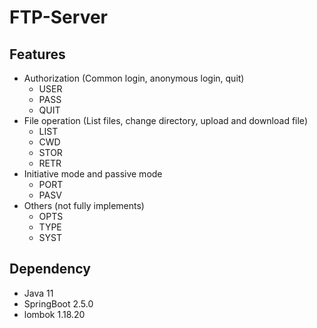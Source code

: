 # FTP-Server

## Features
- Authorization (Common login, anonymous login, quit)
  - USER
  - PASS
  - QUIT
- File operation (List files, change directory, upload and download file)
  - LIST
  - CWD
  - STOR
  - RETR
- Initiative mode and passive mode
  - PORT
  - PASV
- Others (not fully implements)
  - OPTS
  - TYPE
  - SYST

## Dependency
- Java 11
- SpringBoot 2.5.0
- lombok 1.18.20

